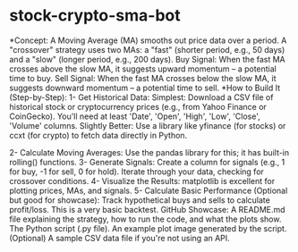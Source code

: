 # stock-crypto-sma-bot
*Concept: A Moving Average (MA) smooths out price data over a period. A "crossover" strategy uses two MAs: a "fast" (shorter period, e.g., 50 days) and a "slow" (longer period, e.g., 200 days).
Buy Signal: When the fast MA crosses above the slow MA, it suggests upward momentum – a potential time to buy.
Sell Signal: When the fast MA crosses below the slow MA, it suggests downward momentum – a potential time to sell.
*How to Build It (Step-by-Step):
1- Get Historical Data:
Simplest: Download a CSV file of historical stock or cryptocurrency prices (e.g., from Yahoo Finance or CoinGecko). You'll need at least 'Date', 'Open', 'High', 'Low', 'Close', 'Volume' columns.
Slightly Better: Use a library like yfinance (for stocks) or ccxt (for crypto) to fetch data directly in Python.

2- Calculate Moving Averages:
Use the pandas library for this; it has built-in rolling() functions.
3- Generate Signals:
Create a column for signals (e.g., 1 for buy, -1 for sell, 0 for hold).
Iterate through your data, checking for crossover conditions.
4- Visualize the Results:
matplotlib is excellent for plotting prices, MAs, and signals.
5- Calculate Basic Performance (Optional but good for showcase):
Track hypothetical buys and sells to calculate profit/loss. This is a very basic backtest.
GitHub Showcase:
A README.md file explaining the strategy, how to run the code, and what the plots show.
The Python script (.py file).
An example plot image generated by the script.
(Optional) A sample CSV data file if you're not using an API.
